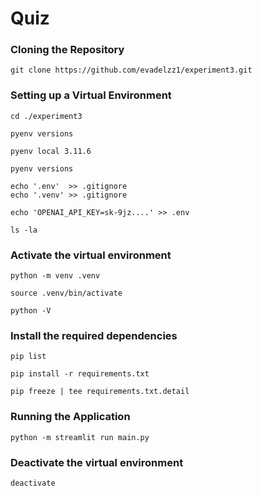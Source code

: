 # Quiz

### Cloning the Repository

    git clone https://github.com/evadelzz1/experiment3.git

### Setting up a Virtual Environment

    cd ./experiment3

    pyenv versions

    pyenv local 3.11.6

    pyenv versions

    echo '.env'  >> .gitignore
    echo '.venv' >> .gitignore

    echo 'OPENAI_API_KEY=sk-9jz....' >> .env

    ls -la

### Activate the virtual environment

    python -m venv .venv

    source .venv/bin/activate

    python -V

### Install the required dependencies

    pip list

    pip install -r requirements.txt

    pip freeze | tee requirements.txt.detail

### Running the Application

    python -m streamlit run main.py

### Deactivate the virtual environment

    deactivate
